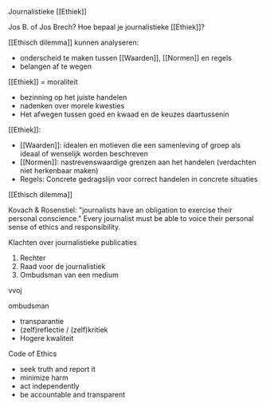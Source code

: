 Journalistieke [[Ethiek]]

Jos B. of Jos Brech?
Hoe bepaal je journalistieke [[Ethiek]]?

[[Ethisch dilemma]] kunnen analyseren:
- onderscheid te maken tussen [[Waarden]], [[Normen]] en regels
- belangen af te wegen

[[Ethiek]] = moraliteit
- bezinning op het juiste handelen
- nadenken over morele kwesties
- Het afwegen tussen goed en kwaad en de keuzes daartussenin

[[Ethiek]]:
- [[Waarden]]: idealen en motieven die een samenleving of groep als ideaal of wenselijk worden beschreven
- [[Normen]]: nastrevenswaardige grenzen aan het handelen (verdachten niet herkenbaar maken)
- Regels: Concrete gedragslijn voor correct handelen in concrete situaties

[[Ethisch dilemma]]

Kovach & Rosenstiel:
"journalists have an obligation to exercise their personal conscience."
Every journalist must be able to voice their personal sense of ethics and responsibility.


Klachten over journalistieke publicaties
1. Rechter
2. Raad voor de journalistiek
3. Ombudsman van een medium


vvoj


ombudsman
- transparantie
- (zelf)reflectie / (zelf)kritiek
- Hogere kwaliteit


Code of Ethics
- seek truth and report it
- minimize harm
- act independently
- be accountable and transparent




